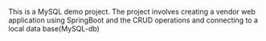 This is a MySQL demo project.
The project involves creating a vendor web application using SpringBoot and the CRUD operations and connecting to a local data base(MySQL-db)
